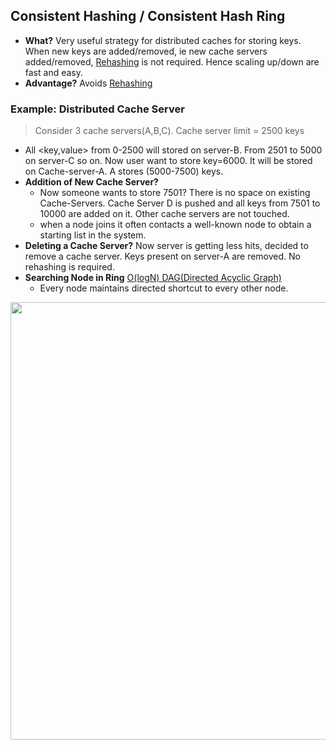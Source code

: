 ## Consistent Hashing / Consistent Hash Ring
- **What?** Very useful strategy for distributed caches for storing keys. When new keys are added/removed, ie new cache servers added/removed, [Rehashing](https://github.com/amitkumar50/Code-examples/blob/master/System-Design/Concepts/Hashing/Hash_Table.md) is not required. Hence scaling up/down are fast and easy.
- **Advantage?** Avoids [Rehashing](https://github.com/amitkumar50/Code-examples/blob/master/System-Design/Concepts/Hashing/Hash_Table.md)

### Example: Distributed Cache Server
> Consider 3 cache servers(A,B,C). Cache server limit = 2500 keys 
- All <key,value> from 0-2500 will stored on server-B. From 2501 to 5000 on server-C so on. Now user want to store key=6000. It will be stored on Cache-server-A. A stores (5000-7500) keys.
- **Addition of New Cache Server?** 
  - Now someone wants to store 7501? There is no space on existing Cache-Servers. Cache Server D is pushed and all keys from 7501 to 10000 are added on it. Other cache servers are not touched.
  - when a node joins it often contacts a well-known node to obtain a starting list in the system.
- **Deleting a Cache Server?** Now server is getting less hits, decided to remove a cache server. Keys present on server-A are removed. No rehashing is required.
- **Searching Node in Ring** [O(logN) DAG(Directed Acyclic Graph)](https://github.com/amitkumar50/Code-examples/tree/master/DS_Questions/Data_Structures/Graphs/DAG)
  - Every node maintains directed shortcut to every other node.

<img src="https://i.ibb.co/DwM0CZM/Consistent-Hashing.png" width=700 />


